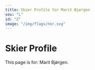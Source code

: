 ```yaml
---
title: Skier Profile for Marit Bjørgen
sex: "L"
id: "2"
image: "/img/flags/nor.svg" 
---
```


# Skier Profile

This page is for: Marit Bjørgen.
    